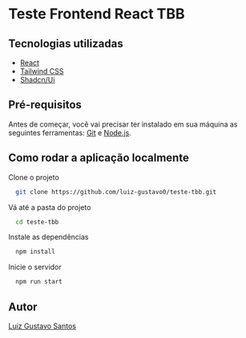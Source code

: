 # Teste Frontend React TBB

## Tecnologias utilizadas

- [React](https://reactjs.org/)
- [Tailwind CSS](https://tailwindcss.com/)
- [Shadcn/Ui](https://ui.shadcn.com/)

## Pré-requisitos

Antes de começar, você vai precisar ter instalado em sua máquina as seguintes ferramentas: [Git](https://git-scm.com/) e [Node.js](https://nodejs.org/pt-br/).

## Como rodar a aplicação localmente

Clone o projeto

```bash
  git clone https://github.com/luiz-gustavo0/teste-tbb.git
```

Vá até a pasta do projeto

```bash
  cd teste-tbb
```

Instale as dependências

```bash
  npm install
```

Inicie o servidor

```bash
  npm run start
```
## Autor
[Luiz Gustavo Santos](https://www.linkedin.com/in/luiz-gustavo0/)
